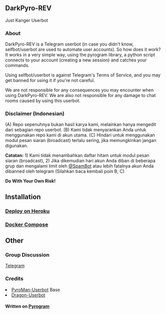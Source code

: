 <h2>DarkPyro-REV</h2>
<p>Just Kanger Userbot<p>

<h3>About</h3>
<p>DarkPyro-REV is a Telegram userbot (in case you didn't know, selfbot/userbot are used to automate user accounts). So how does it work? It works in a very simple way, using the pyrogram library, a python script connects to your account (creating a new session) and catches your commands.

Using selfbot/userbot is against Telegram's Terms of Service, and you may get banned for using it if you're not careful.

We are not responsible for any consequences you may encounter when using DarkPyro-REV. We are also not responsible for any damage to chat rooms caused by
using this userbot.</p>


<h3>Disclaimer (Indonesian)</h3>
<p>
(A) Repo sepenuhnya bukan hasil karya kami, melainkan hanya mengedit dari sebagian repo userbot.
(B) Kami tidak menyarankan Anda untuk menggunakan repo kami di akun utama.
(C) Hindari untuk menggunakan modul pesan siaran (broadcast) terlalu sering, jika memungkinkan jangan digunakan.
</p>
<p>
<b>Catatan:</b>
1) Kami tidak menambahkan daftar hitam untuk modul pesan siaran (broadcast),
2) Jika dikemudian hari akun Anda diban di beberapa grup dan mengalami limit oleh <a href='https://t.me/SpamBot'>@SpamBot</a> atau lebih fatalnya akun Anda dibanned oleh telegram (Silahkan baca kembali poin B, C)
</p>

<p><b>Do With Your Own Risk!</b></p>


<h2>Installation</h2>
<h3><a href="https://heroku.com/deploy?template=https://github.com/tracemoepy/darkpyro-heroku">Deploy
on Heroku</a></h3>

<h3><a href="https://telegra.ph/Deploy-DarkPyro-on-VPS-08-31">Docker Compose</a></h3>

<h2>Other</h2>
<h3>Group Discussion</h3>
<p><a href='https://t.me/DarkPyroRV'>Telegram</a></p>


<h3>Credits</h3>
<nav>
<li><a href='https://github.com/mrismanaziz/PyroMan-Userbot'>PyroMan-Userbot</a> Base</li>
<li><a href='https://github.com/Dragon-Userbot/Dragon-Userbot'>Dragon-Userbot</a></li>
</nav>

<h4>Written on <a
href='https://github.com/pyrogram/pyrogram'>Pyrogram️</a></h4>
